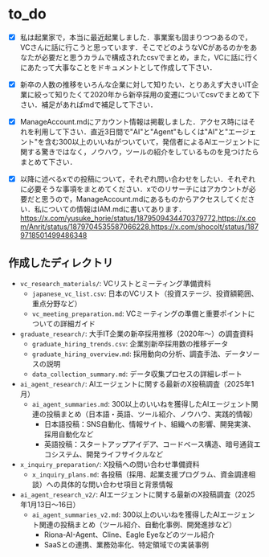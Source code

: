 # to_do

+ [x] 私は起業家で，本当に最近起業しました．事業案も固まりつつあるので，VCさんに話に行こうと思っています．そこでどのようなVCがあるのかをあなたが必要だと思うカラムで構成されたcsvでまとめ，また，VCに話に行くにあたって大事なことをドキュメントとして作成して下さい．

+ [x] 新卒の人数の推移をいろんな企業に対して知りたい．とりあえず大きいIT企業に絞って知りたくて2020年から新卒採用の変遷についてcsvでまとめて下さい．補足があればmdで補足して下さい．

+ [x] ManageAccount.mdにアカウント情報は掲載しました．アクセス時にはそれを利用して下さい．直近3日間で"AI"と"Agent"もしくは"AI"と"エージェント"を含む300以上のいいねがついていて，発信者によるAIエージェントに関する驚きではなく，ノウハウ，ツールの紹介をしているものを見つけたらまとめて下さい．

+ [x] 以降に述べるxでの投稿について，それぞれ問い合わせをしたい．それぞれに必要そうな事項をまとめてください．xでのリサーチにはアカウントが必要だと思うので，ManageAccount.mdにあるものからアクセスしてください．私についての情報はIAM.mdに書いてあります．https://x.com/yusuke_horie/status/1879509434470379772,https://x.com/Anrit/status/1879704535587066228,https://x.com/shocolt/status/1879718501499486348

## 作成したディレクトリ
- `vc_research_materials/`: VCリストとミーティング準備資料
  - `japanese_vc_list.csv`: 日本のVCリスト（投資ステージ、投資額範囲、重点分野など）
  - `vc_meeting_preparation.md`: VCミーティングの準備と重要ポイントについての詳細ガイド
- `graduate_research/`: 大手IT企業の新卒採用推移（2020年〜）の調査資料
  - `graduate_hiring_trends.csv`: 企業別新卒採用数の推移データ
  - `graduate_hiring_overview.md`: 採用動向の分析、調査手法、データソースの説明
  - `data_collection_summary.md`: データ収集プロセスの詳細レポート
- `ai_agent_research/`: AIエージェントに関する最新のX投稿調査（2025年1月）
  - `ai_agent_summaries.md`: 300以上のいいねを獲得したAIエージェント関連の投稿まとめ（日本語・英語、ツール紹介、ノウハウ、実践的情報）
    - 日本語投稿：SNS自動化、情報サイト、組織への影響、開発実演、採用自動化など
    - 英語投稿：スタートアップアイデア、コードベース構造、暗号通貨エコシステム、開発ライフサイクルなど
- `x_inquiry_preparation/`: X投稿への問い合わせ準備資料
  - `x_inquiry_plans.md`: 各投稿（採用、起業支援プログラム、資金調達相談）への具体的な問い合わせ項目と背景情報
- `ai_agent_research_v2/`: AIエージェントに関する最新のX投稿調査（2025年1月13日～16日）
  - `ai_agent_summaries_v2.md`: 300以上のいいねを獲得したAIエージェント関連の投稿まとめ（ツール紹介、自動化事例、開発進捗など）
    - Riona-AI-Agent、Cline、Eagle Eyeなどのツール紹介
    - SaaSとの連携、業務効率化、特定領域での実装事例

